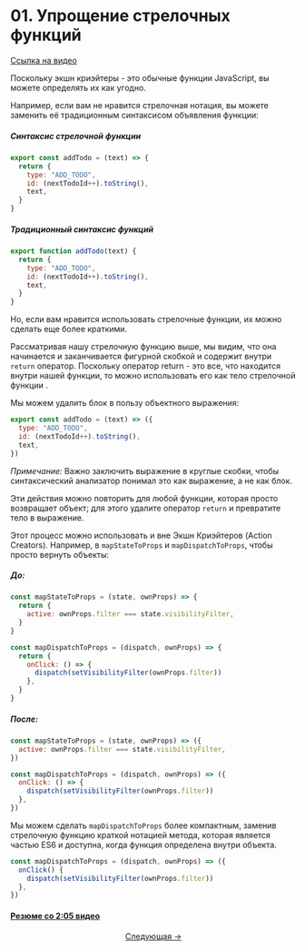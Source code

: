 # 01. Упрощение стрелочных функций

[Ссылка на видео](https://egghead.io/lessons/javascript-redux-simplifying-the-arrow-functions?course=building-react-applications-with-idiomatic-redux)

Поскольку экшн криэйтеры - это обычные функции JavaScript, вы можете определять их как угодно.

Например, если вам не нравится стрелочная нотация, вы можете заменить её традиционным синтаксисом объявления функции:

##### Синтаксис стрелочной функции

```javascript
export const addTodo = (text) => {
  return {
    type: "ADD_TODO",
    id: (nextTodoId++).toString(),
    text,
  }
}
```

##### Традиционный синтаксис функций

```javascript
export function addTodo(text) {
  return {
    type: "ADD_TODO",
    id: (nextTodoId++).toString(),
    text,
  }
}
```

Но, если вам нравится использовать стрелочные функции, их можно сделать еще более краткими.

Рассматривая нашу стрелочную функцию выше, мы видим, что она начинается и заканчивается фигурной скобкой и содержит внутри `return` оператор. Поскольку оператор return - это все, что находится внутри нашей функции, то можно использовать его как тело стрелочной функции .

Мы можем удалить блок в пользу объектного выражения:

```javascript
export const addTodo = (text) => ({
  type: "ADD_TODO",
  id: (nextTodoId++).toString(),
  text,
})
```

_Примечание:_ Важно заключить выражение в круглые скобки, чтобы синтаксический анализатор понимал это как выражение, а не как блок.

Эти действия можно повторить для любой функции, которая просто возвращает объект; для этого удалите оператор `return` и превратите тело в выражение.

Этот процесс можно использовать и вне Экшн Криэйтеров (Action Creators). Например, в `mapStateToProps` и `mapDispatchToProps`, чтобы просто вернуть объекты:

##### До:

```javascript
const mapStateToProps = (state, ownProps) => {
  return {
    active: ownProps.filter === state.visibilityFilter,
  }
}

const mapDispatchToProps = (dispatch, ownProps) => {
  return {
    onClick: () => {
      dispatch(setVisibilityFilter(ownProps.filter))
    },
  }
}
```

##### После:

```javascript
const mapStateToProps = (state, ownProps) => ({
  active: ownProps.filter === state.visibilityFilter,
})

const mapDispatchToProps = (dispatch, ownProps) => ({
  onClick: () => {
    dispatch(setVisibilityFilter(ownProps.filter))
  },
})
```

Мы можем сделать `mapDispatchToProps` более компактным, заменив стрелочную функцию краткой нотацией метода, которая является частью ES6 и доступна, когда функция определена внутри объекта.

```javascript
const mapDispatchToProps = (dispatch, ownProps) => ({
  onClick() {
    dispatch(setVisibilityFilter(ownProps.filter))
  },
})
```

#### [Резюме со 2:05 видео](https://egghead.io/lessons/javascript-redux-simplifying-the-arrow-functions?course=building-react-applications-with-idiomatic-redux)

<p align="center">
<a href="./02-Supplying_the_Initial_State.md">Следующая -></a>
</p>
